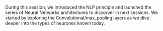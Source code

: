 During this session, we introduced the NLP principle and launched the series of Neural Networks architectures to discorver in next sessions.
We started by exploring the Convolutional/max_pooling layers as we dive deeper into the types of neurones known today.
